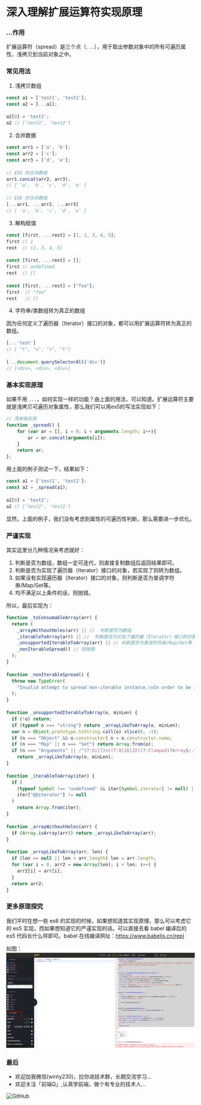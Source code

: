 # 深入理解扩展运算符实现原理

### ...作用

扩展运算符（spread）是三个点（`...`），用于取出参数对象中的所有可遍历属性，浅拷贝到当前对象之中。

### 常见用法

1. 浅拷贝数组
```js
const a1 = ['test1', 'test2'];
const a2 = [...a1];

a2[0] = 'test2';
a2 // ['test2', 'test2']
```

2. 合并数据

```js
const arr1 = ['a', 'b'];
const arr2 = ['c'];
const arr3 = ['d', 'e'];

// ES5 的合并数组
arr1.concat(arr2, arr3);
// [ 'a', 'b', 'c', 'd', 'e' ]

// ES6 的合并数组
[...arr1, ...arr2, ...arr3]
// [ 'a', 'b', 'c', 'd', 'e' ]
```
3. 解构赋值

```js
const [first, ...rest] = [1, 2, 3, 4, 5];
first // 1
rest  // [2, 3, 4, 5]

const [first, ...rest] = [];
first // undefined
rest  // []

const [first, ...rest] = ["foo"];
first  // "foo"
rest   // []
```
4. 字符串/类数组转为真正的数组

因为任何定义了遍历器（Iterator）接口的对象，都可以用扩展运算符转为真正的数组。

```js
[...'test']
// [ "t", "e", "s", "t"]

[...document.querySelectorAll('div')]
// [<div>, <div>, <div>]
```

### 基本实现原理

如果不用 `...`，如何实现一样的功能？由上面的用法，可以知道。扩展运算符主要就是浅拷贝可遍历对象属性，那么我们可以用es5的写法实现如下：

```js
// 简单版实现
function _spread() {
    for (var ar = [], i = 0; i < arguments.length; i++){
        ar = ar.concat(arguments[i]);
    }
    return ar;
};
```

用上面的例子测试一下，结果如下：
```js
const a1 = ['test1', 'test2'];
const a2 = _spread(a1);

a2[0] = 'test2';
a2 // ['test2', 'test2']
```

显然，上面的例子，我们没有考虑到属性的可遍历性判断，那么需要进一步优化。

### 严谨实现

其实这里分几种情况来考虑就好：
1. 判断是否为数组，数组一定可迭代，则直接复制数组后返回结果即可。
2. 判断是否为实现了遍历器（Iterator）接口的对象，若实现了则转为数组。
3. 如果没有实现遍历器（Iterator）接口的对象，则判断是否为普调字符串/Map/Set等。
4. 均不满足以上条件的话，则抛错。

所以，最后实现为：

```js
function _toConsumableArray(arr) {
  return (
    _arrayWithoutHoles(arr) || //  判断是否为数组
    _iterableToArray(arr) || //  判断是否为实现了遍历器（Iterator）接口的对象
    _unsupportedIterableToArray(arr) || // 判断是否为普调字符串/Map/Set等
    _nonIterableSpread() // 则抛错
  );
}

function _nonIterableSpread() {
  throw new TypeError(
    "Invalid attempt to spread non-iterable instance.\nIn order to be iterable, non-array objects must have a [Symbol.iterator]() method."
  );
}

function _unsupportedIterableToArray(o, minLen) {
  if (!o) return;
  if (typeof o === "string") return _arrayLikeToArray(o, minLen);
  var n = Object.prototype.toString.call(o).slice(8, -1);
  if (n === "Object" && o.constructor) n = o.constructor.name;
  if (n === "Map" || n === "Set") return Array.from(o);
  if (n === "Arguments" || /^(?:Ui|I)nt(?:8|16|32)(?:Clamped)?Array$/.test(n))
    return _arrayLikeToArray(o, minLen);
}

function _iterableToArray(iter) {
  if (
    (typeof Symbol !== "undefined" && iter[Symbol.iterator] != null) ||
    iter["@@iterator"] != null
  )
    return Array.from(iter);
}

function _arrayWithoutHoles(arr) {
  if (Array.isArray(arr)) return _arrayLikeToArray(arr);
}

function _arrayLikeToArray(arr, len) {
  if (len == null || len > arr.length) len = arr.length;
  for (var i = 0, arr2 = new Array(len); i < len; i++) {
    arr2[i] = arr[i];
  }
  return arr2;
}
```

### 更多原理探究

我们平时在想一些 es6 的实现的时候，如果想知道其实现原理，那么可以考虑它的 es5 实现，而如果想知道它的严谨实现的话。可以直接去看 babel 编译后的 es5 代码长什么样即可。babel 在线编译网址：https://www.babeljs.cn/repl

如图：
![Github](https://raw.githubusercontent.com/LuckyWinty/blog/master/markdown/JavaScript/spread.png)

### 最后
+ 欢迎加我微信(winty230)，拉你进技术群，长期交流学习...
+ 欢迎关注「前端Q」,认真学前端，做个有专业的技术人...

![GitHub](https://raw.githubusercontent.com/LuckyWinty/blog/master/images/qrcode/%E4%BA%8C%E7%BB%B4%E7%A0%81%E7%BE%8E%E5%8C%96%202.png)